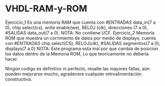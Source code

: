 # VHDL-RAM-y-ROM

Ejercicio_1 Es una memoria RAM que cuenta con  #ENTRADAS  data_in(7 a 0), chip select(cs), write enable(we), RELOJ (clk), direcciones (7 a 0), #SALIDAS data_out(7 a 0).
    NOTA: No contiene UCF.
Ejercicio_2 Memoria ROM que muestra un corrimiento de datos por medio de displays, cuenta con #ENTRADAS chip select(CS), RELOJ(clk), #SALIDAS segmentos(7 a 0), displays(7 a 0)
    NOTA: Este programa esta mal por que cambia de posicion los datos dentro de la Memoria ROM, Lo que teoricamente no deberia hacer.
    
Ningún codigo es definitivo ni perfecto, resalte las mayores fallas, aún pueden mejorarse mucho, agradecere cualquier retroalimentación constructiva.
